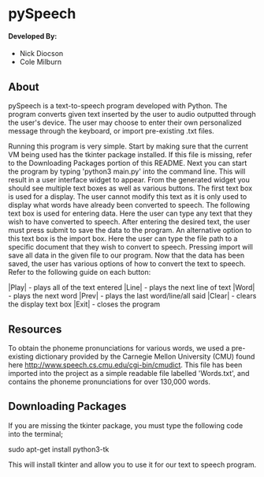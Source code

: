 # pySpeech

#### Developed By:
- Nick Diocson
- Cole Milburn

## About
pySpeech is a text-to-speech program developed with Python. The program converts given text inserted by the user to audio outputted through 
the user's device. The user may choose to enter their own personalized message through the keyboard, or import pre-existing .txt files.

Running this program is very simple. Start by making sure that the current VM being used has the tkinter package installed.
If this file is missing, refer to the Downloading Packages portion of this README. Next you can start the program by typing
'python3 main.py' into the command line. This will result in a user interface widget to appear. From the generated widget you
should see multiple text boxes as well as various buttons. The first text box is used for a display. The user cannot modify this
text as it is only used to display what words have already been converted to speech. The following text box is used for entering data.
Here the user can type any text that they wish to have converted to speech. After entering the desired text, the user must press submit
to save the data to the program. An alternative option to this text box is the import box. Here the user can type the file path to a
specific document that they wish to convert to speech. Pressing import will save all data in the given file to our program. Now that the
data has been saved, the user has various options of how to convert the text to speech. Refer to the following guide on each button:

|Play|  -  plays all of the text entered
|Line|  -  plays the next line of text
|Word|  -  plays the next word
|Prev|  -  plays the last word/line/all said
|Clear| -  clears the display text box
|Exit|  -  closes the program

## Resources
To obtain the phoneme pronunciations for various words, we used a pre-existing dictionary provided by the Carnegie Mellon University (CMU) found here http://www.speech.cs.cmu.edu/cgi-bin/cmudict. This file has been imported into the project as a simple readable file labelled 'Words.txt', and contains the phoneme pronunciations for over 130,000 words.

## Downloading Packages

If you are missing the tkinter package, you must type the following code into the terminal;

sudo apt-get install python3-tk

This will install tkinter and allow you to use it for our text to speech program.
